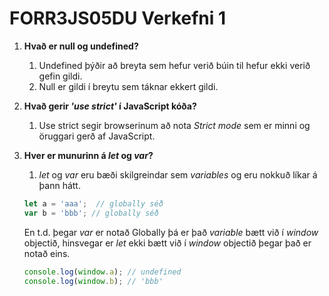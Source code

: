 # FORR3JS05DU Verkefni 1

1. **Hvað er null og undefined?**
   1. Undefined þýðir að breyta sem hefur verið búin til hefur ekki verið gefin gildi.
   2. Null er gildi í breytu sem táknar ekkert gildi.
   
2. **Hvað gerir _'use strict'_ í JavaScript kóða?**
   1. Use strict segir browserinum að nota _Strict mode_ sem er minni og öruggari gerð af JavaScript.
   
3. **Hver er munurinn á _let_ og _var_?**
   1. _let_ og _var_ eru bæði skilgreindar sem _variables_ og eru nokkuð líkar á þann hátt.
     ```javascript
     let a = 'aaa';  // globally séð
     var b = 'bbb'; // globally séð  
     ```
   En t.d. þegar _var_ er notað Globally þá er það _variable_ bætt við í _window_ objectið, hinsvegar er _let_ ekki bætt við í _window_ objectið þegar það er notað eins.
   ```javascript
   console.log(window.a); // undefined
   console.log(window.b); // 'bbb'
   ```
